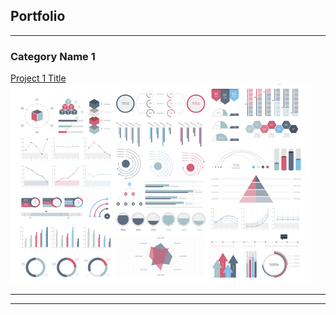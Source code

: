 ## Portfolio

---

### Category Name 1 

[Project 1 Title](/sample_page)
<img src="images/dummy_thumbnail.jpg?raw=true"/>



---




---

